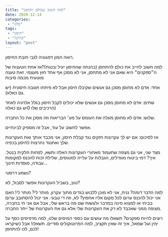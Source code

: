 ```yaml
---
title: "למה חשוב שכולם יתחסנו"
date: 2020-12-14
categories: 
 - "בלוג"
tags: 
 - "חיסון"
 - "קורונה"
layout: "post"
---
```


רואה המון דמגוגיה לגבי חובת החיסון.

למה חשוב לחייב את כולם להתחסן (בהנחה שהחיסון יעיל ובטוח)?אז אחת הטענות של ה״ספקנים״ היא שאם אני לא מתחסן, אני לא מסכן אף אחד חוץ מעצמי. זאת טענה מוטעית מכמה סיבות

אחד: אדם לא מחוסן מסכן גם אנשים שקיבלו חיסון אבל לא פיתחו תגובה חיסונית (יש גם כאלא).

שתים: אדם לא מחוסן מסכן גם אנשים שלא יכולים לקבל חיסון בגלל אלרגיה לאחד הרכיבים שלו 0יש גם כאלה)

שלוש: אדם לא מחוסן מעלה את העומס על מע׳ הבריאות וזה מסכן את כל החברה.

אפשר לחשוב על עוד, אבל זה מספיק לבינתיים.

אז לסיכום: אם יש לך עקרונות חזקים נגד קבלת חיסון, אני מכבד אותך ואת העקרונות שלך ואתנגד נחרצות לחיסון בכפיה.

מצד שני, אני גם מצפה שתעמוד מאחורי העקרונות האלה ותשא, לפחות חלקית בנטל. איך? דמי ביטוח מוגדלים, הגבלות על עלייה למטוסים, שלילת זכות להכנס למקומות עבודה, מוסדות חינוך... 

נשמע דרסטי?

טוב, בשביל העקרונות אפשר לסבול, לא?

למה הדבר דומה? נניח, אני לא מוכן ללבוש בגדים מתוך עקרון. מותר לי? מותר לי! האם אני יכול להכנס ערום לכל מקום אליו אחפוץ? לא, וזה די טבעי. אני יכול להסתובב ערום בביתי או למצוא פינה במדבר ולעשות שם מה בראש שלי, אבל אם אני חי בחברה, מצופה ממני שאכבד לא רק את העקרונות שלי אלא גם את העקרונות של ייתר החברה.

רוצים להיות ספקנים? תשאלו מה עושים עם כספי המיסים שלנו, למה מדפיסים כסף על ימין ועל שמאל, איך זה שאין תקציב, למה הפרוטוקולים סודיים. תשאלו! אבל כשיקראו לכם, לכו להתחסן!
